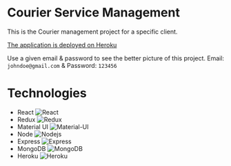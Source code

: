 # Courier Service Management
This is the Courier management project for a specific client.

[The application is deployed on Heroku](https://agile-chamber-90213.herokuapp.com/)

Use a given email & password to see the better picture of this project.
Email: `johndoe@gmail.com` & Password: `123456`

# Technologies
- React <img alt="React" src="https://img.shields.io/badge/-React-45b8d8?style=flat-square&logo=react&logoColor=white" />
- Redux <img alt="Redux" src="https://img.shields.io/badge/-Redux-764ABC?style=flat-square&logo=redux&logoColor=white" />
- Material UI <img alt="Material-UI" src="https://img.shields.io/badge/-Material%20UI-0081CB?style=flat-square&logo=materialui&logoColor=white" />
- Node <img alt="Nodejs" src="https://img.shields.io/badge/-Nodejs-43853d?style=flat-square&logo=Node.js&logoColor=white" />
- Express <img alt="Express" src="https://img.shields.io/badge/-Express-000000?style=flat-square&logo=express&logoColor=white" />
- MongoDB <img alt="MongoDB" src="https://img.shields.io/badge/-MongoDB-13aa52?style=flat-square&logo=mongodb&logoColor=white" />
- Heroku <img alt="Heroku" src="https://img.shields.io/badge/-Heroku-430098?style=flat-square&logo=heroku&logoColor=white" />
